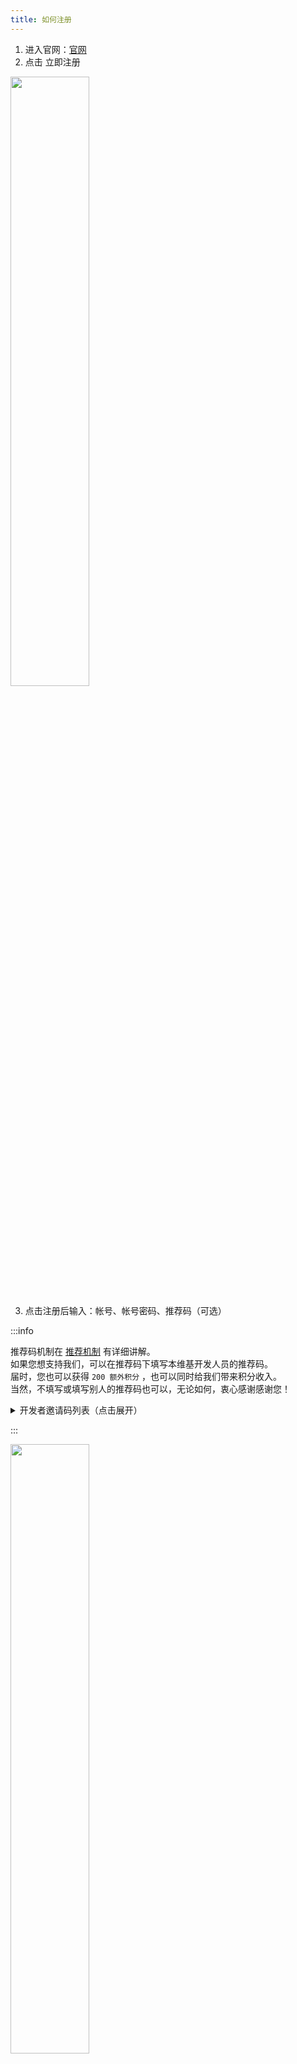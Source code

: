 ```yaml
---
title: 如何注册
---
```

 
1. 进入官网：[官网](https://simpfun.cn)    
2. 点击 立即注册  

<img src="/img/pages/Register-1.png" width="50%" />

3. 点击注册后输入：帐号、帐号密码、推荐码（可选）  

:::info

推荐码机制在 [推荐机制](/docs/sfe4/recommend) 有详细讲解。  
如果您想支持我们，可以在推荐码下填写本维基开发人员的推荐码。  
届时，您也可以获得 `200 额外积分` ，也可以同时给我们带来积分收入。  
当然，不填写或填写别人的推荐码也可以，无论如何，衷心感谢感谢您！

<details>
  <summary>
    开发者邀请码列表（点击展开）
  </summary>
  
  - 曾小皮-ZengXiaoPi `1300270` `网页搭建，JE教程和大多数教程`
  - ~~群里指点江山的~~Twelve_eight `1301180` `部分教程`
  - ~~不能干的~~能干辉 `1300361` `你做了什么来着`
  - ~~sfe老用户~~剑舜 `1301726` `手机SFTP教程`
  - ideafox `1302636` `rw-hps教程`
  - ~~笨蛋~~`1332029` `添加了寻找插件的站点`
  - 岚天呀 `1311554` `部分基岩版文档`
  
</details>

:::

<img src="/img/pages/Register-2.png" width="50%" />

4. 注册后进入微信小程序`简幻欢`，**准确无误地**输入您的微信号，然后**支付一元**即可绑定微信。绑定后，您就可以使用简幻欢的服务了。  

<img src="/img/pages/Register-3.png" width="50%" />
